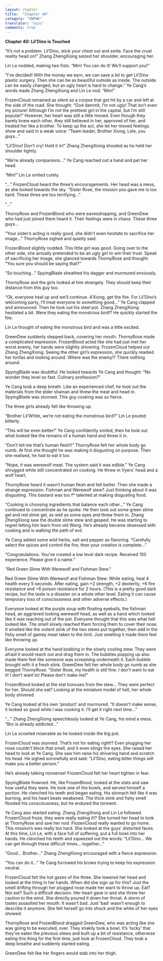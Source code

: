```yaml
---
layout: chapter
title:  "Chapter 40"
category: "VWPWE"
translator: "syzc"
comments: true
---
```


**Chapter 40: Lil’Dino is Touched**
 
“It’s not a problem. Lil’Dino, stick your chest out and smile. Face the cruel reality head on!” Zhang ZhengXiong seized her shoulder, encouraging her.
 
Lin Le nodded, making two fists. “Mm! You can do it! We’ll support you!”
 
“I’ve decided! With the money we earn, we can save a bit to get Lil’Dino plastic surgery. Then she can be as beautiful outside as inside. The outside can be easily changed, but an ugly heart is hard to change.” Ye Cang’s words made Zhang ZhengXiong and Lin Le nod. “Mm!”

FrozenCloud remained as silent as a corpse that got hit by a car and left at the side of the road. She thought: “God dammit, I’m not ugly! That isn’t even my picture! Although I’m not the prettiest girl in the capital, but I’m still popular!” However, her heart was still a little moved. Even though they barely knew each other, they still believed in her, approved of her, and treated her like a brother. To keep up the act, she let her moved feelings show and said in a weak voice: “Team leader, Brother Xiong, Lele, you guys...”
 
“Lil’Dino! Don’t cry! Hold it in!” Zhang ZhengXiong shouted as he held her shoulder tightly.
 
“We’re already companions...” Ye Cang reached out a hand and pet her head.
 
“Mm!” Lin Le smiled cutely.
 
“...” FrozenCloud heard the three’s encouragements. Her head was a mess, as she looked towards the sky. “Sister Rose, the mission you gave me is too hard. These three are too terrifying...”
 
“...”
 
ThornyRose and FrozenBlood who were eavesdropping, and GreenDew who had just joined them heard it. Their feelings were in chaos. These three guys...
 
“Your sister’s acting is really good, she didn’t even hesitate to sacrifice her image...” ThornyRose sighed and quietly said.
 
FrozenBlood slightly nodded. This little girl was good. Going over to the other side, she actually pretended to be an ugly girl to win their trust. Speak of sacrificing her image, she glanced towards ThornyRose and thought: “You sure you should be saying that?”
 
“So touching...” SpyingBlade sheathed his dagger and murmured enviously. 
 
ThornyRose and the girls looked at him strangely. They should keep their distance from this guy too.
 
“Ok, everyone heal up and we’ll continue. A’Xiong, get the fire. For Lil’Dino’s welcoming party, I’ll treat everyone to something good...” Ye Cang clapped and announced. Then he took out his steel pot. Zhang ZhengXiong hesitated a bit. Were they eating the monstrous bird!? He quickly started the fire.
 
Lin Le thought of eating the monstrous bird and was a little excited.
 
GreenDew suddenly stepped back, covering her mouth. ThornyRose made a complicated expression. FrozenBlood acted like she had just met her worst enemy, her hands were slightly shivering. FrozenCloud helped out Zhang ZhengXiong. Seeing the other girl’s expression, she quickly readied her tonfas and looking around. Where was the enemy!? There nothing around.
 
SpyingBlade was doubtful. He looked towards Ye Cang and thought: “No wonder they level so fast. Culinary profession?”
 
Ye Cang took a deep breath. Like an experienced chef, he took out the materials from the elder shaman and threw the meat and head in. SpyingBlade was stunned. This guy cooking was so fierce.
 
The three girls already felt like throwing up.
 
“Brother Lil’White, we’re not eating the monstrous bird?” Lin Le pouted bitterly.
 
“This will be even better!” Ye Cang confidently smiled, then he took out what looked like the remains of a human hand and threw it in.
 
“Don’t tell me that’s human flesh!!” ThornyRose felt her whole body go numb. At first she thought he was making it disgusting on purpose. Then she realised, he had to eat it too.
 
“Nope, it was werewolf meat. The system said it was edible.” Ye Cang shrugged while still concentrated on cooking. He threw in Vyers’ head and a wolf heart.
 
ThornyRose heard it wasn’t human flesh and felt better. Then she made a strange expression. Fishman and Werewolf stew? Just thinking about it was disgusting. This bastard was too f\* talented at making disgusting food.
 
“Cooking is choosing ingredients that balance each other...” Ye Cang continued to concentrate as he spoke. He then took out some green slime gel and red slime gel, as well as some eyes and threw them in. Zhang ZhengXiong saw the double slime stew and gasped. He was starting to regret letting him learn from old Wang. He’s already become obsessed with cooking and is walking the path of evil.
 
Ye Cang added some wild herbs, salt and pepper as flavoring. “Carefully select the spices and control the fire, then your creation is complete...”
 
“Congratulations. You’ve created a low level dark recipe. Received 150 experience. Please give it a name.”
 
“Red Green Slime With Werewolf and Fishman Stew.”
 
Red Green Slime With Werewolf and Fishman Stew: While eating, heal 4 health every 5 seconds. After eating, gain +2 strength, +2 dexterity, +6 fire resistance and +6 poison resistance for 2 hours. (This is a pretty good dark recipe, but the taste is a disaster on a whole other level. Eating it can cause temporary loss of consciousness and other adverse effects.)
 
Everyone looked at the purple soup with floating eyeballs, the fishman head, an aggrieved looking werewolf head, as well as a hand which looked like it was reaching out of the pot. Everyone thought that this was what hell looked like. The smell slowly reached them forcing them to cover their nose. It smelled like the violent stink of the two stews put together, then add in the fishy smell of gamey meat taken to the limit. Just smelling it made them feel like throwing up.
 
Everyone looked at the hand bobbing in the slowly cooling stew. They were afraid it would reach out and drag them in. The bubbles popping up also made them feel like someone was screaming underneath it. Each bubble brought with it a fresh stink. GreenDew felt her whole body go numb as she begged ThornyRose: “Sister Rose, my health is still fine. I don’t want to eat it! I don’t want to! Please don’t make me!”
 
FrozenBlood looked at the stat bonuses from the stew... They were perfect for her. Should she eat? Looking at the miniature model of hell, her whole body shivered.
 
Ye Cang looked at his own ‘product’ and murmured. “It doesn’t make sense, it looked so good while I was cooking it. I’ll get it right next time...”
 
“...” Zhang ZhengXiong speechlessly looked at Ye Cang, his mind a mess. “Bro is already addicted...”
 
Lin Le scowled miserable as he looked inside the big pot.
 
FrozenCloud was stunned. That’s not for eating right!? Even plugging her nose couldn’t block that smell, and it even stings the eyes. She raised her head to look at Ye Cang. She saw him raise his shivering hand and scratch his head. He sighed sorrowfully and said: “Lil’Dino, eating bitter things will make you a better person.”
 
He’s already talking nonsense! FrozenCloud felt her heart tighten in fear.
 
SpyingBlade frowned. He, like FrozenBlood, looked at the stats and saw how useful they were.  He took one of the bowls, and served himself a portion. He clenched his teeth and began eating. His stomach felt like it was burning, and his heart beats weakened. The thick stink and fishy smell flooded his consciousness, but he endured the torment.
 
Ye Cang also started eating. Zhang ZhengXiong and Lin Le followed. FrozenCloud froze, they were really eating it!? She turned her head to look at ThornyRose and saw her nod. FrozenCloud really wanted to go home. This mission’s was really too hard. She looked at the guys’ distorted faces. At this time, Lin Le, with a face full of suffering, put a full bowl into her hands. He clenched his teeth and squeezed out the words: “Lil’Dino... We can get through these difficult times... together...”
 
“Good... Brother...” Zhang ZhengXiong encouraged with a fierce expression.
 
“You can do it...” Ye Cang furrowed his brows trying to keep his expression neutral.
 
FrozenCloud felt the hot gazes of the three. She lowered her head and looked at the thing in her hands. When did she sign up for this? Just the smell drifting through her plugged nose made her want to throw up. Eat? Not eat? Such a difficult decision. Her heart gave in and she threw her caution to the wind. She directly poured it down her throat. A storm of tastes assaulted her mouth. It wasn’t bad. Just ‘bad’ wasn’t enough to describe it anymore. She felt herself go into shock and the white of her eyes showed.
 
ThornyRose and FrozenBlood dragged GreenDew, who was acting like she was going to be executed, over. They shakily took a bowl. It’s ‘lucky’ that they’ve eaten the previous stews and built up a bit of resistance, otherwise eating this thing for the first time, just look at FrozenCloud. They took a deep breathe and suddenly started eating.  
 
GreenDew felt like her fingers would stab into her thigh.
